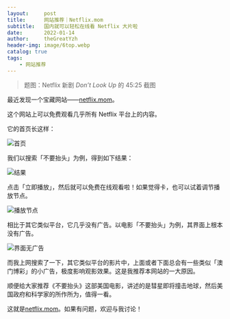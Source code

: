 ```yaml
---
layout:     post
title:      网站推荐｜Netflix.mom
subtitle:   国内就可以轻松在线看 Netflix 大片啦
date:       2022-01-14
author:     theGreatYzh
header-img: image/6top.webp
catalog: true
tags:
    - 网站推荐
---
```


> 题图：Netflix 新剧 *Don’t Look Up* 的 45:25 截图

最近发现一个宝藏网站——[netflix.mom](https://netflix.mom)。

这个网站上可以免费观看几乎所有 Netflix 平台上的内容。

它的首页长这样：

![首页](https://s2.loli.net/2022/01/14/c9jxfBF5ygKp7PU.jpg)

我们以搜索「不要抬头」为例，得到如下结果：

![结果](https://s2.loli.net/2022/01/14/lVPiXcY1pCFeB5Q.jpg)

点击「立即播放」，然后就可以免费在线观看啦！如果觉得卡，也可以试着调节播放节点。

![播放节点](https://s2.loli.net/2022/01/14/RtHl2FnjCQBx7I3.jpg)

相比于其它类似平台，它几乎没有广告。以电影「不要抬头」为例，其界面上根本没有广告。

![界面无广告](https://s2.loli.net/2022/01/14/92Xfa6s8QYWvcOM.jpg)

而我上网搜索了一下，其它类似平台的影片中，上面或者下面总会有一些类似「澳门博彩」的小广告，极度影响观影效果。这是我推荐本网站的一大原因。

顺便给大家推荐《不要抬头》这部美国电影，讲述的是彗星即将撞击地球，然后美国政府和科学家的所作所为，值得一看。

这就是[netflix.mom](https://netflix.mom)。如果有问题，欢迎与我讨论！